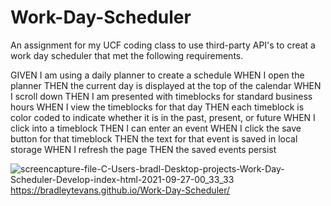 # Work-Day-Scheduler
An assignment for my UCF coding class to use third-party API's to creat a work day scheduler that met the following requirements.

GIVEN I am using a daily planner to create a schedule
WHEN I open the planner
THEN the current day is displayed at the top of the calendar
WHEN I scroll down
THEN I am presented with timeblocks for standard business hours
WHEN I view the timeblocks for that day
THEN each timeblock is color coded to indicate whether it is in the past, present, or future
WHEN I click into a timeblock
THEN I can enter an event
WHEN I click the save button for that timeblock
THEN the text for that event is saved in local storage
WHEN I refresh the page
THEN the saved events persist

![screencapture-file-C-Users-bradl-Desktop-projects-Work-Day-Scheduler-Develop-index-html-2021-09-27-00_33_33](https://user-images.githubusercontent.com/87036647/134846124-2e481925-53cb-4d15-a685-37d9d020c462.png)
https://bradleytevans.github.io/Work-Day-Scheduler/
